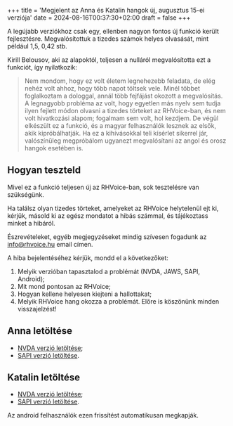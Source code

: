 +++
title = 'Megjelent az Anna és Katalin hangok új, augusztus 15-ei verziója'
date = 2024-08-16T00:37:30+02:00
draft = false
+++

A legújabb verziókhoz csak egy, ellenben nagyon fontos új funkció került fejlesztésre.
Megvalósítottuk a tizedes számok helyes olvasását, mint például 1,5, 0,42 stb.

Kirill Belousov, aki az alapoktól, teljesen a nulláról megvalósította ezt a funkciót, így nyilatkozik:
> Nem mondom, hogy ez volt életem legnehezebb feladata, de elég nehéz volt ahhoz, hogy több napot töltsek vele. Minél többet foglalkoztam a dologgal, annál több fejfájást okozott a megvalósítás.
A legnagyobb probléma az volt, hogy egyetlen más nyelv sem tudja ilyen fejlett módon olvasni a tizedes törteket az RHVoice-ban, és nem volt hivatkozási alapom; fogalmam sem volt, hol kezdjem.
De végül elkészült ez a funkció, és a magyar felhasználók lesznek az elsők, akik kipróbálhatják.
Ha ez a kihívásokkal teli kísérlet sikerrel jár, valószínűleg megpróbálom ugyanezt megvalósítani az angol és orosz hangok esetében is.

## Hogyan teszteld

Mivel ez a funkció teljesen új az RHVoice-ban, sok tesztelésre van szükségünk.

Ha találsz olyan tizedes törteket, amelyeket az RHVoice helytelenül ejt ki, kérjük, másold ki az egész mondatot a hibás számmal, és tájékoztass minket a hibáról.

Észrevételeket, egyéb megjegyzéseket mindig szívesen fogadunk az [info@rhvoice.hu](mailto:info@rhvoice.hu) email címen.

A hiba bejelentéséhez kérjük, mondd el a következőket:
1. Melyik verzióban tapasztalod a problémát (NVDA, JAWS, SAPI, Android);
2. Mit mond pontosan az RHVoice;
3. Hogyan kellene helyesen kiejteni a hallottakat;
4. Melyik RHVoice hang okozza a problémát.
Előre is köszönünk minden visszajelzést!

## Anna letöltése

* [NVDA verzió letöltése](https://storage.cyrmax.ru/rhvoice/vce/RHVoice-voice-Hungarian-Anna-Beta-4.2.1007.11.nvda-addon);
* [SAPI verzió letöltése](https://storage.cyrmax.ru/rhvoice/vce/RHVoice-voice-Hungarian-Anna-Beta-v4.2.1007.21-setup.exe).

## Katalin letöltése

* [NVDA verzió letöltése](https://storage.cyrmax.ru/rhvoice/vce/RHVoice-voice-Hungarian-Katalin-Beta-4.2.1007.11.nvda-addon);
* [SAPI verzió letöltése](https://storage.cyrmax.ru/rhvoice/vce/RHVoice-voice-Hungarian-Katalin-Beta-v4.2.1007.21-setup.exe).

Az android felhasználók ezen frissítést automatikusan megkapják.
